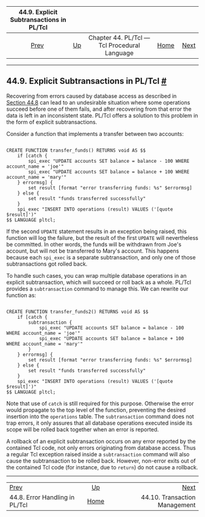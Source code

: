 <!--?xml version="1.0" encoding="UTF-8" standalone="no"?-->

|               44.9. Explicit Subtransactions in PL/Tcl              |                                                                 |                                              |                                                       |                                                                  |
| :-----------------------------------------------------------------: | :-------------------------------------------------------------- | :------------------------------------------: | ----------------------------------------------------: | ---------------------------------------------------------------: |
| [Prev](pltcl-error-handling.html "44.8. Error Handling in PL/Tcl")  | [Up](pltcl.html "Chapter 44. PL/Tcl — Tcl Procedural Language") | Chapter 44. PL/Tcl — Tcl Procedural Language | [Home](index.html "PostgreSQL 17devel Documentation") |  [Next](pltcl-transactions.html "44.10. Transaction Management") |

***

## 44.9. Explicit Subtransactions in PL/Tcl [#](#PLTCL-SUBTRANSACTIONS)

Recovering from errors caused by database access as described in [Section 44.8](pltcl-error-handling.html "44.8. Error Handling in PL/Tcl") can lead to an undesirable situation where some operations succeed before one of them fails, and after recovering from that error the data is left in an inconsistent state. PL/Tcl offers a solution to this problem in the form of explicit subtransactions.

Consider a function that implements a transfer between two accounts:

```

CREATE FUNCTION transfer_funds() RETURNS void AS $$
    if [catch {
        spi_exec "UPDATE accounts SET balance = balance - 100 WHERE account_name = 'joe'"
        spi_exec "UPDATE accounts SET balance = balance + 100 WHERE account_name = 'mary'"
    } errormsg] {
        set result [format "error transferring funds: %s" $errormsg]
    } else {
        set result "funds transferred successfully"
    }
    spi_exec "INSERT INTO operations (result) VALUES ('[quote $result]')"
$$ LANGUAGE pltcl;
```

If the second `UPDATE` statement results in an exception being raised, this function will log the failure, but the result of the first `UPDATE` will nevertheless be committed. In other words, the funds will be withdrawn from Joe's account, but will not be transferred to Mary's account. This happens because each `spi_exec` is a separate subtransaction, and only one of those subtransactions got rolled back.

To handle such cases, you can wrap multiple database operations in an explicit subtransaction, which will succeed or roll back as a whole. PL/Tcl provides a `subtransaction` command to manage this. We can rewrite our function as:

```

CREATE FUNCTION transfer_funds2() RETURNS void AS $$
    if [catch {
        subtransaction {
            spi_exec "UPDATE accounts SET balance = balance - 100 WHERE account_name = 'joe'"
            spi_exec "UPDATE accounts SET balance = balance + 100 WHERE account_name = 'mary'"
        }
    } errormsg] {
        set result [format "error transferring funds: %s" $errormsg]
    } else {
        set result "funds transferred successfully"
    }
    spi_exec "INSERT INTO operations (result) VALUES ('[quote $result]')"
$$ LANGUAGE pltcl;
```

Note that use of `catch` is still required for this purpose. Otherwise the error would propagate to the top level of the function, preventing the desired insertion into the `operations` table. The `subtransaction` command does not trap errors, it only assures that all database operations executed inside its scope will be rolled back together when an error is reported.

A rollback of an explicit subtransaction occurs on any error reported by the contained Tcl code, not only errors originating from database access. Thus a regular Tcl exception raised inside a `subtransaction` command will also cause the subtransaction to be rolled back. However, non-error exits out of the contained Tcl code (for instance, due to `return`) do not cause a rollback.

***

|                                                                     |                                                                 |                                                                  |
| :------------------------------------------------------------------ | :-------------------------------------------------------------: | ---------------------------------------------------------------: |
| [Prev](pltcl-error-handling.html "44.8. Error Handling in PL/Tcl")  | [Up](pltcl.html "Chapter 44. PL/Tcl — Tcl Procedural Language") |  [Next](pltcl-transactions.html "44.10. Transaction Management") |
| 44.8. Error Handling in PL/Tcl                                      |      [Home](index.html "PostgreSQL 17devel Documentation")      |                                    44.10. Transaction Management |

